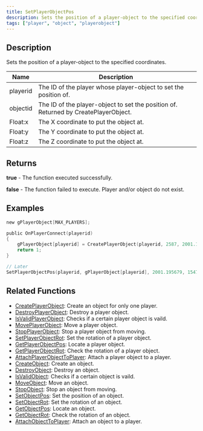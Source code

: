 ```yaml
---
title: SetPlayerObjectPos
description: Sets the position of a player-object to the specified coordinates.
tags: ["player", "object", "playerobject"]
---
```


## Description

Sets the position of a player-object to the specified coordinates.

| Name     | Description                                                                         |
| -------- | ----------------------------------------------------------------------------------- |
| playerid | The ID of the player whose player-object to set the position of.                    |
| objectid | The ID of the player-object to set the position of. Returned by CreatePlayerObject. |
| Float:x  | The X coordinate to put the object at.                                              |
| Float:y  | The Y coordinate to put the object at.                                              |
| Float:z  | The Z coordinate to put the object at.                                              |

## Returns

**true** - The function executed successfully.

**false** - The function failed to execute. Player and/or object do not exist.

## Examples

```c
new gPlayerObject[MAX_PLAYERS];

public OnPlayerConnect(playerid)
{
    gPlayerObject[playerid] = CreatePlayerObject(playerid, 2587, 2001.195679, 1547.113892, 14.283400, 0.0, 0.0, 96.0);
    return 1;
}

// Later
SetPlayerObjectPos(playerid, gPlayerObject[playerid], 2001.195679, 1547.113892, 14.283400);
```

## Related Functions

- [CreatePlayerObject](CreatePlayerObject): Create an object for only one player.
- [DestroyPlayerObject](DestroyPlayerObject): Destroy a player object.
- [IsValidPlayerObject](IsValidPlayerObject): Checks if a certain player object is vaild.
- [MovePlayerObject](MovePlayerObject): Move a player object.
- [StopPlayerObject](StopPlayerObject): Stop a player object from moving.
- [SetPlayerObjectRot](SetPlayerObjectRot): Set the rotation of a player object.
- [GetPlayerObjectPos](GetPlayerObjectPos): Locate a player object.
- [GetPlayerObjectRot](GetPlayerObjectRot): Check the rotation of a player object.
- [AttachPlayerObjectToPlayer](AttachPlayerObjectToPlayer): Attach a player object to a player.
- [CreateObject](CreateObject): Create an object.
- [DestroyObject](DestroyObject): Destroy an object.
- [IsValidObject](IsValidObject): Checks if a certain object is vaild.
- [MoveObject](MoveObject): Move an object.
- [StopObject](StopObject): Stop an object from moving.
- [SetObjectPos](SetObjectPos): Set the position of an object.
- [SetObjectRot](SetObjectRot): Set the rotation of an object.
- [GetObjectPos](GetObjectPos): Locate an object.
- [GetObjectRot](GetObjectRot): Check the rotation of an object.
- [AttachObjectToPlayer](AttachObjectToPlayer): Attach an object to a player.
